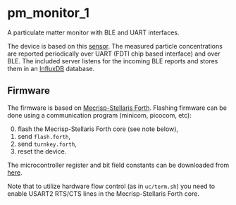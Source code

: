 pm_monitor_1
============

A particulate matter monitor with BLE and UART interfaces.

The device is based on this [sensor](https://www.dfrobot.com/product-1272.html).
The measured particle concentrations are reported periodically over UART
(FDTI chip based interface) and over BLE. The included server listens for
the incoming BLE reports and stores them in an [InfluxDB](https://www.influxdata.com/) database.

Firmware
--------

The firmware is based on [Mecrisp-Stellaris Forth](http://mecrisp.sourceforge.net/).
Flashing firmware can be done using a communication program (minicom, picocom, etc):

0. flash the Mecrisp-Stellaris Forth core (see note below),
1. send `flash.forth`,
2. send `turnkey.forth`,
3. reset the device.

The microcontroller register and bit field constants can be downloaded from [here](https://github.com/piotr-wiszowaty/comfoh).

Note that to utilize hardware flow control (as in `uc/term.sh`) you need to enable USART2 RTS/CTS
lines in the Mecrisp-Stellaris Forth core.
